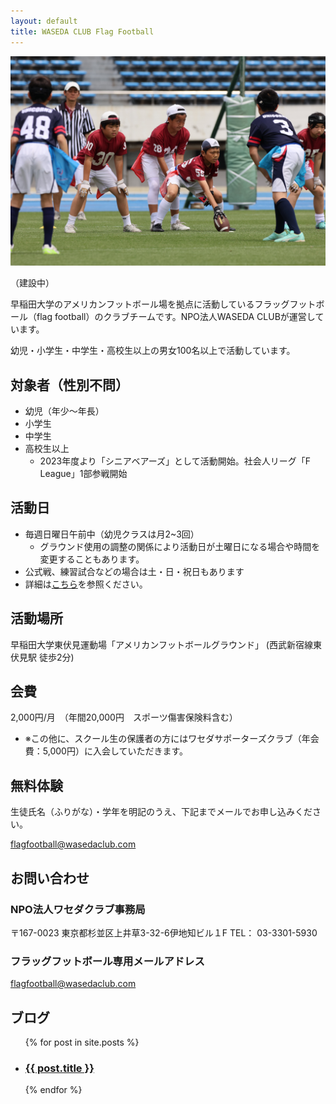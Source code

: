 ```yaml
---
layout: default
title: WASEDA CLUB Flag Football
---
```



<div id="main_visual"><p><img src="assets/images/main_visual_1.jpeg" alt="waseda club flag football"></p></div>


（建設中）

早稲田大学のアメリカンフットボール場を拠点に活動しているフラッグフットボール（flag football）のクラブチームです。NPO法人WASEDA CLUBが運営しています。

幼児・小学生・中学生・高校生以上の男女100名以上で活動しています。


<!-- NPO法人ワセダクラブ フラッグフットボールスクールの活動記録。東京都西東京市東伏見の早稲田大学グランドを中心に幼児・小学生・中学生から大人まで100名以上で活動中 -->



対象者（性別不問）
-------------------

* 幼児（年少～年長）
* 小学生
* 中学生
* 高校生以上
  - 2023年度より「シニアベアーズ」として活動開始。社会人リーグ「F League」1部参戦開始



活動日
---------

* 毎週日曜日午前中（幼児クラスは月2~3回）
  - グラウンド使用の調整の関係により活動日が土曜日になる場合や時間を変更することもあります。
* 公式戦、練習試合などの場合は土・日・祝日もあります
* 詳細は[こちら](/schedule.html)を参照ください。


活動場所
---------

早稲田大学東伏見運動場「アメリカンフットボールグラウンド」
 (西武新宿線東伏見駅 徒歩2分)



会費
---------

2,000円/月　（年間20,000円　スポーツ傷害保険料含む）
  - ※この他に、スクール生の保護者の方にはワセダサポーターズクラブ（年会費：5,000円）に入会していただきます。


無料体験
---------------------------

生徒氏名（ふりがな）・学年を明記のうえ、下記までメールでお申し込みください。

[flagfootball@wasedaclub.com](mailto:flagfootball@wasedaclub.com)



お問い合わせ
----------------------------------------------------

### NPO法人ワセダクラブ事務局
〒167-0023
東京都杉並区上井草3-32-6伊地知ビル１F
TEL： 03-3301-5930

### フラッグフットボール専用メールアドレス
[flagfootball@wasedaclub.com](mailto:flagfootball@wasedaclub.com)


ブログ
-------------------------
<ul>
  {% for post in site.posts %}
    <li>
      <h3><a href="{{ post.url }}">{{ post.title }}</a></h3>
    </li>
  {% endfor %}
</ul>

